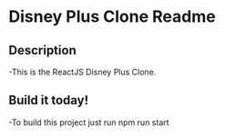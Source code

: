 # Disney Plus Clone Readme

## Description
-This is the ReactJS Disney Plus Clone.

## Build it today!
-To build this project just run npm run start